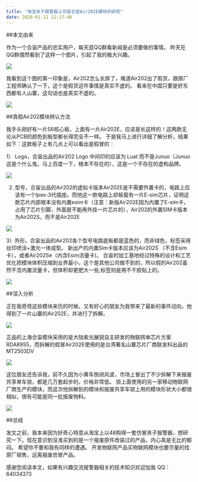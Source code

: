 ```yaml
---
title: "淘宝夹子报警器上仿冒合宙Air202E模块的研究"
date: 2020-01-11 12:17:46
---
```


##本文由来

作为一个合宙产品的忠实用户，每天逛QQ群看新闻是必须要做的事情。 昨天在QQ群偶然看到了这样一个图片，引起了我的极大兴趣。

![](http://doc.openluat.com/api/static/editormd/php/../uploads/5_99943.jpg)

我看到这个图的第一印象是，Air202怎么长胖了，难道Air202出了假货，跟原厂工程师确认了一下，这个是假货这件事情是真实不虚的。 看来在中国只要是好东西都有人山寨，这句话也是真实不虚的。

![](http://doc.openluat.com/api/static/editormd/php/../uploads/5_56533.jpg)

##真假Air202模块辨认方法

我手头刚好有一片S6核心板，上面有一片Air202E，应该是长这样的！这两款无论从PCB的颜色到板型都长得完全不一样。 于是我马上进行详细了解分析，结果如下：这款板子上有几点上可以看出是假冒的：

1） Logo，合宙出品的Air202 Logo 中间印的应该为 Luat 而不是Junuo（Junuo这是个什么鬼，马上百度一下，根本不存在的），这是一个不存在的虚构品牌。

![](http://doc.openluat.com/api/static/editormd/php/../uploads/5_57427.jpg)

2) 型号，合宙出品的Air202的虚拟卡版本Air202E是不需要外置卡的，电路上应该有一个Ipex-3代插座。而他这一款电路上却板载有一片E-sim芯片，证明这款芯片内部根本没有内置esim卡（注意：新版Air202E因为内置了E-sim卡，占用了芯片引脚，外面是不能再外挂一片芯片的），Air202的外置SIM卡版本为Air202S，而不是Air202E

![](http://doc.openluat.com/api/static/editormd/php/../uploads/5_30101.jpg)

3）外形，合宙出品的Air202各个型号电路底板都是蓝色的，而非绿色，标签采用丝印喷涂+激光一体成型。 新出产的内置Sim卡版本应该为Air202S （不含Esim卡），或者Air202Se（内含Esim流量卡)。 合宙的加工基地经过特殊的设计和工艺优化把模块体积压缩到业界最小，这个是其他公司做不到的，所以假的Air202虽然不含内置流量卡，但体积却更肥大一些,标签则是用不干胶贴上的。

![](http://doc.openluat.com/api/static/editormd/php/../uploads/5_44718.jpg)

##深入分析

正在我奇怪这些模块来历的时候，又有好心的朋友为我带来了最新的事件动向，他得到了一片山寨的Air202E，并进行了拆解。

![](http://doc.openluat.com/api/static/editormd/php/../uploads/5_11188.jpg)

正品的上海合宙模块采用的是大陆紫光展锐自主研发的物联网单芯片方案RDA8955，而拆解的假冒Air202E使用的是台湾著名山寨芯片厂商联发科出品的MT2503DV

![](http://doc.openluat.com/api/static/editormd/php/../uploads/5_74031.jpg)

这位朋友还告诉我，前不久因为小黄车倒闭风波，市场上冒出了不少拆解下来报废共享单车锁，都是几万套起步的，价格非常低。 锁上面使用的另一家移动物联网厂商生产的模块，而这次他拆解到的模块和报废共享车锁上用的模块形状大小都很相似，很有可能是同一批报废物料。

![](http://doc.openluat.com/api/static/editormd/php/../uploads/5_52088.jpg)

##总结

发文之前，我本来因为好奇心特意从淘宝上以48购得一套仿冒夹子报警器，想研究一下。现在意识到没准买到的是一个报废原件改装过的产品，内心真是无比的郁闷。 希望你不要和我有同样的遭遇。 开发物联网产品买物联网模块也要尽量的找原厂销售，远离报废仿冒产品。


感谢您阅读本文，如果有兴趣交流报警器相关的技术知识欢迎加我 QQ：64034373
